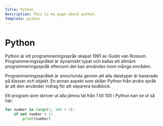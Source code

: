 ```yaml
---
Title: Python
Description: This is my page about python.
Template: python
---
```


# Python

Python är ett programmeringsspråk skapat 1991 av Guido van Rossum. Programmeringsspråket är dynamiskt typat och kallas ett allmänt programmeringsspråk eftersom det kan användas inom många områden.

Programmeringsspråket är annorlunda genom att alla datatyper är baserade på klasser och objekt. En annan aspekt som skiljer Python från andra språk är att den använder indrag för att separera kodblock.

Ett program som skriver ut alla jämna tal från 1 till 100 i Python kan se ut så här:

```python
for number in range(1, 100 + 1):
    if not number % 2:
        print(number)
```
